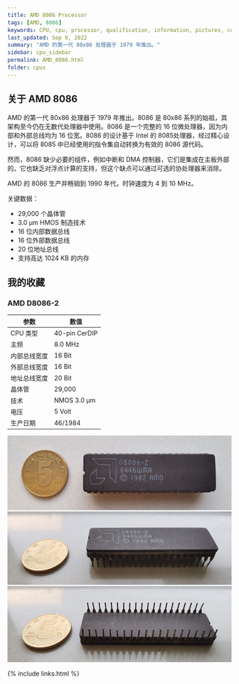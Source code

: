 ```yaml
---
title: AMD 8086 Processor
tags: [AMD, 8086]
keywords: CPU, cpu, processor, qualification, information, pictures, core, frequency, chip packaging, packaging, cpu info, x86, collection, amd, cyrix, harris, ibm, idt, iit, intel, motorola, nec, sgs, sgs-thomson, siemens, ST, signetics, mhs, ti, texas instruments, ulsi, umc, weitek, zilog, 808x, 8085, 8088, 8086, 80188, 80186, 80286, 286, 80386, 386, i386, Am386, 386sx, 386dx, 486, i486, 586, 486sx, 486dx, overdrive, 487, pentium, 586, 5x86, 386dlc, 386slc, 486dx2, mmx, ppro, pentium-pro, pro, athlon, duron, z80, dirk oppelt, dirk, oppelt, engineering, sample, samples
last_updated: Sep 9, 2022
summary: "AMD 的第一代 80x86 处理器于 1979 年推出。"
sidebar: cpu_sidebar
permalink: AMD_8086.html
folder: cpus
---
```


## 关于 AMD 8086

AMD 的第一代 80x86 处理器于 1979 年推出。8086 是 80x86 系列的始祖，其架构至今仍在无数代处理器中使用。8086 是一个完整的 16 位微处理器，因为内部和外部总线均为 16 位宽。8086 的设计基于 Intel 的 8085处理器，经过精心设计，可以将 8085 中已经使用的指令集自动转换为有效的 8086 源代码。

然而，8086 缺少必要的组件，例如中断和 DMA 控制器，它们是集成在主板外部的。它也缺乏对浮点计算的支持，但这个缺点可以通过可选的协处理器来消除。

AMD 的 8086 生产并畅销到 1990 年代，时钟速度为 4 到 10 MHz。

关键数据：
 - 29,000 个晶体管
 - 3.0 µm HMOS 制造技术
 - 16 位内部数据总线
 - 16 位外部数据总线
 - 20 位地址总线
 - 支持高达 1024 KB 的内存


## 我的收藏

### AMD D8086-2

| 参数 | 数值 |
| ------ | ------ |
| CPU 类型 | 40-pin CerDIP |
| 主频 | 8.0 MHz |
| 内部总线宽度 | 16 Bit |
| 外部总线宽度 | 16 Bit |
| 地址总线宽度 | 20 Bit |
| 晶体管 | 29,000 |
| 技术 | NMOS 3.0 µm |
| 电压 | 5 Volt |
| 生产日期 | 46/1984 |

![AMD D8086-2 正面](/images/cpus/AMD/AMD_D8086-2_1.jpg)
![AMD D8086-2 侧面](/images/cpus/AMD/AMD_D8086-2_3.jpg)
![AMD D8086-2 反面](/images/cpus/AMD/AMD_D8086-2_2.jpg)

{% include links.html %}
